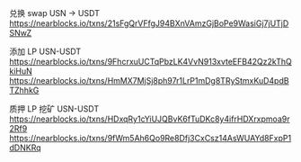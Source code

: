 兑换 swap USN -> USDT
https://nearblocks.io/txns/21sFgQrVFfgJ94BXnVAmzGjBoPe9WasiGj7jUTjDSNwZ

添加 LP USN-USDT
https://nearblocks.io/txns/9FhcrxuUCTqPbzLK4VvN913xvteEFB42Qz2kThQkiHuN
https://nearblocks.io/txns/HmMX7MjSj8ph97r1LrP1mDg8TRyStmxKuD4pdBTZhhkG

质押 LP 挖矿 USN-USDT
https://nearblocks.io/txns/HDxqRy1cYiUJQBvK6fTuDKc8y4ifrHDXrxpmoa9r2Rf9
https://nearblocks.io/txns/9fWm5Ah6Qo9Re8Dfj3CxCsz14AsWUAYd8FxpP1dDNKRq
